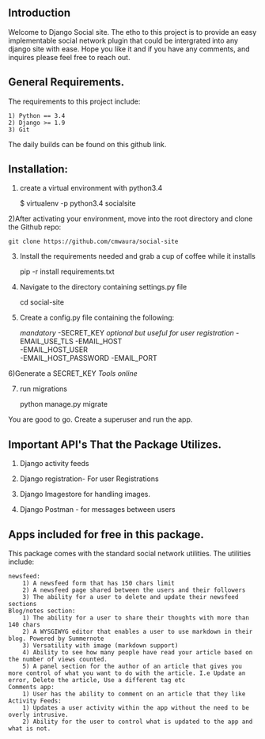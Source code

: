 Introduction
------------

Welcome to Django Social site. The etho to this project is to provide an easy implementable social network plugin that could be intergrated into any django site with ease. Hope you like it and if you have any comments, and inquires please feel free to reach out.

General Requirements.
---------------------

The requirements to this project include:
    
    1) Python == 3.4
    2) Django >= 1.9
    3) Git

The daily builds can be found on this github link.

Installation:
-------------

1) create a virtual environment with python3.4
    
    $ virtualenv -p python3.4 socialsite

2)After activating your environment, move into the root directory and 
 clone the Github repo:
    
    git clone https://github.com/cmwaura/social-site

3) Install the requirements needed and grab a cup of coffee while it installs

    pip -r install requirements.txt

4) Navigate to the directory containing settings.py file

    cd social-site

5) Create a config.py file containing the following:

    *mandatory*
    -SECRET_KEY
    *optional but useful for user registration*
    -EMAIL_USE_TLS
    -EMAIL_HOST    
    -EMAIL_HOST_USER  
    -EMAIL_HOST_PASSWORD 
    -EMAIL_PORT

6)Generate a SECRET_KEY *Tools online*

7) run migrations

    python manage.py migrate

You are good to go. Create a superuser and run the app.

Important API's That the Package Utilizes.
------------------------------------------

1) Django activity feeds

2) Django registration- For user Registrations

3) Django Imagestore for handling images.

4) Django Postman - for messages between users

Apps included for free in this package.
----------------------------------------

This package comes with the standard social network utilities.
The utilities include:

    newsfeed:
        1) A newsfeed form that has 150 chars limit 
        2) A newsfeed page shared between the users and their followers
        3) The ability for a user to delete and update their newsfeed sections
    Blog/notes section:
        1) The ability for a user to share their thoughts with more than 140 chars
        2) A WYSGIWYG editor that enables a user to use markdown in their blog. Powered by Summernote
        3) Versatility with image (markdown support)
        4) Ability to see how many people have read your article based on the number of views counted.
        5) A panel section for the author of an article that gives you more control of what you want to do with the article. I.e Update an error, Delete the article, Use a different tag etc
    Comments app:
        1) User has the ability to comment on an article that they like
    Activity Feeds:
        1) Updates a user activity within the app without the need to be overly intrusive.
        2) Ability for the user to control what is updated to the app and what is not.

    


